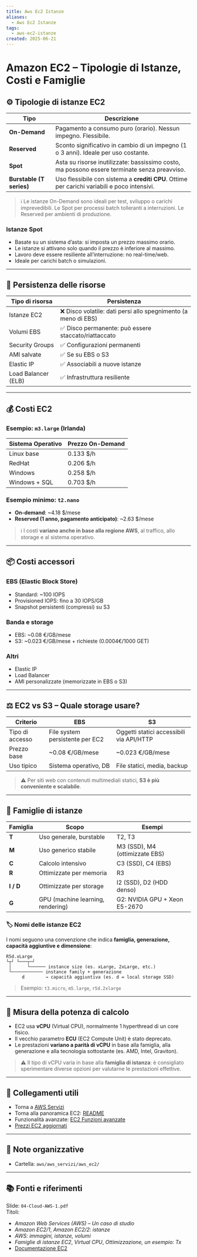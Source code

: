 ```yaml
---
title: Aws Ec2 Istanze
aliases:
  - Aws Ec2 Istanze
tags:
  - aws-ec2-istanze
created: 2025-06-21
---
```

# Amazon EC2 – Tipologie di Istanze, Costi e Famiglie

## ⚙️ Tipologie di istanze EC2

| Tipo                     | Descrizione                                                                                  |
| ------------------------ | -------------------------------------------------------------------------------------------- |
| **On-Demand**            | Pagamento a consumo puro (orario). Nessun impegno. Flessibile.                               |
| **Reserved**             | Sconto significativo in cambio di un impegno (1 o 3 anni). Ideale per uso costante.          |
| **Spot**                 | Asta su risorse inutilizzate: bassissimo costo, ma possono essere terminate senza preavviso. |
| **Burstable (T series)** | Uso flessibile con sistema a **crediti CPU**. Ottime per carichi variabili e poco intensivi. |

> ℹ️ Le istanze On-Demand sono ideali per test, sviluppo o carichi imprevedibili. Le Spot per processi batch tolleranti a interruzioni. Le Reserved per ambienti di produzione.

### Istanze Spot
- Basate su un sistema d’asta: si imposta un prezzo massimo orario.
- Le istanze si attivano solo quando il prezzo è inferiore al massimo.
- Lavoro deve essere resiliente all’interruzione: no real-time/web.
- Ideale per carichi batch o simulazioni.

---

## 🧱 Persistenza delle risorse

| Tipo di risorsa | Persistenza |
|-----------------|-------------|
| Istanze EC2 | ❌ Disco volatile: dati persi allo spegnimento (a meno di EBS) |
| Volumi EBS | ✅ Disco permanente: può essere staccato/riattaccato |
| Security Groups | ✅ Configurazioni permanenti |
| AMI salvate | ✅ Se su EBS o S3 |
| Elastic IP | ✅ Associabili a nuove istanze |
| Load Balancer (ELB) | ✅ Infrastruttura resiliente |

---

## 💰 Costi EC2

### Esempio: `m3.large` (Irlanda)
| Sistema Operativo | Prezzo On-Demand |
|--------------------|-------------------|
| Linux base | 0.133 $/h |
| RedHat | 0.206 $/h |
| Windows | 0.258 $/h |
| Windows + SQL | 0.703 $/h |

### Esempio minimo: `t2.nano`
- **On-demand**: ~4.18 $/mese
- **Reserved (1 anno, pagamento anticipato)**: ~2.63 $/mese

> ℹ️ I costi **variano anche in base alla regione AWS**, al traffico, allo storage e al sistema operativo.

---

## 📦 Costi accessori

### EBS (Elastic Block Store)
- Standard: ~100 IOPS
- Provisioned IOPS: fino a 30 IOPS/GB
- Snapshot persistenti (compressi) su S3

### Banda e storage
- EBS: ~0.08 €/GB/mese
- S3: ~0.023 €/GB/mese + richieste (0.0004€/1000 GET)

### Altri
- Elastic IP
- Load Balancer
- AMI personalizzate (memorizzate in EBS o S3)

---

## ⚖️ EC2 vs S3 – Quale storage usare?

| Criterio | EBS | S3 |
|---------|-----|----|
| Tipo di accesso | File system persistente per EC2 | Oggetti statici accessibili via API/HTTP |
| Prezzo base | ~0.08 €/GB/mese | ~0.023 €/GB/mese |
| Uso tipico | Sistema operativo, DB | File statici, media, backup |

> ⚠️ Per siti web con contenuti multimediali statici, **S3 è più conveniente e scalabile**.

---

## 🧬 Famiglie di istanze

| Famiglia | Scopo | Esempi |
|----------|-------|--------|
| **T** | Uso generale, burstable | T2, T3 |
| **M** | Uso generico stabile | M3 (SSD), M4 (ottimizzate EBS) |
| **C** | Calcolo intensivo | C3 (SSD), C4 (EBS) |
| **R** | Ottimizzate per memoria | R3 |
| **I / D** | Ottimizzate per storage | I2 (SSD), D2 (HDD denso) |
| **G** | GPU (machine learning, rendering) | G2: NVIDIA GPU + Xeon E5-2670 |

### 🏷️ Nomi delle istanze EC2

I nomi seguono una convenzione che indica **famiglia, generazione, capacità aggiuntive e dimensione**:

```
R5d.xLarge
└┬┘ └───┬─┘
 │      └────── instance size (es. xLarge, 2xLarge, etc.)
 └──────────── instance family + generazione
      d        → capacità aggiuntiva (es. d = local storage SSD)

```

> Esempio: `t3.micro`, `m5.large`, `r5d.2xlarge`


---

## 📏 Misura della potenza di calcolo

- EC2 usa **vCPU** (Virtual CPU), normalmente 1 hyperthread di un core fisico.
- Il vecchio parametro **ECU** (EC2 Compute Unit) è stato deprecato.
- Le prestazioni **variano a parità di vCPU** in base alla famiglia, alla generazione e alla tecnologia sottostante (es. AMD, Intel, Graviton).

 >⚠️ Il tipo di vCPU varia in base alla **famiglia di istanza**: è consigliato sperimentare diverse opzioni per valutarne le prestazioni effettive.
 
---

## 🔗 Collegamenti utili
- Torna a [AWS Servizi](../aws_servizi.md)
- Torna alla panoramica EC2: [README](./README.md)
- Funzionalità avanzate: [EC2 Funzioni avanzate](./aws_ec2_funzioni_avanzate.md)
- [Prezzi EC2 aggiornati](https://aws.amazon.com/ec2/pricing/on-demand/)

---

## 📁 Note organizzative
- Cartella: `aws/aws_servizi/aws_ec2/`

---

## 📚 Fonti e riferimenti  
Slide: `04-Cloud-AWS-1.pdf`  
Titoli:  
- *Amazon Web Services (AWS) – Un caso di studio*  
- *Amazon EC2/1*, *Amazon EC2/2: istanze*  
- *AWS: immagini, istanze, volumi*  
- *Famiglie di istanze EC2*, *Virtual CPU*, *Ottimizzazione, un esempio: Tx*  
- [Documentazione EC2](https://docs.aws.amazon.com/ec2/)
